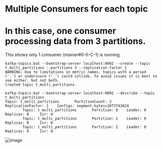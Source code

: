 # Multiple Consumers for each topic

# In this case, one consumer processing data from 3 partitions.
This shows only 1 consumer (ntainer#0-0-C-1) is running.

```
kafka-topics.bat --bootstrap-server localhost:9092 --create --topic t_multi_partitions --partitions 3 --replication-factor 1
WARNING: Due to limitations in metric names, topics with a period ('.') or underscore ('_') could collide. To avoid issues it is best to use either, but not both.
Created topic t_multi_partitions.

kafka-topics.bat --bootstrap-server localhost:9092 --describe --topic t_multi_partitions
Topic: t_multi_partitions       PartitionCount: 3       ReplicationFactor: 1    Configs: segment.bytes=1073741824
        Topic: t_multi_partitions       Partition: 0    Leader: 0       Replicas: 0     Isr: 0
        Topic: t_multi_partitions       Partition: 1    Leader: 0       Replicas: 0     Isr: 0
        Topic: t_multi_partitions       Partition: 2    Leader: 0       Replicas: 0     Isr: 0
```


![image](https://user-images.githubusercontent.com/54174687/142464009-77a48a34-52e4-46f5-8721-2ab7a9109709.png)
